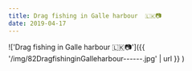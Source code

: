 ```yaml
---
title: Drag fishing in Galle harbour  🇱🇰📷
date: 2019-04-17
---
```


!['Drag fishing in Galle harbour  🇱🇰📷']({{ '/img/82DragfishinginGalleharbour------.jpg' | url }} )
<br>
